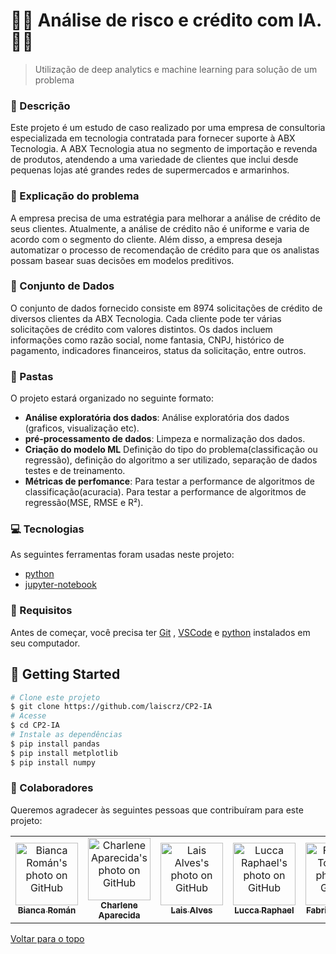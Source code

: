 # 👨‍💻 Análise de risco e crédito com IA.👩‍💻

> Utilização de deep analytics e machine learning para solução de um problema

### 📌 Descrição
Este projeto é um estudo de caso realizado por uma empresa de consultoria especializada em tecnologia contratada para fornecer suporte à ABX Tecnologia. A ABX Tecnologia atua no segmento de importação e revenda de produtos, atendendo a uma variedade de clientes que inclui desde pequenas lojas até grandes redes de supermercados e armarinhos.

### 📄 Explicação do problema

A empresa precisa de uma estratégia para melhorar a análise de crédito de seus clientes. Atualmente, a análise de crédito não é uniforme e varia de acordo com o segmento do cliente. Além disso, a empresa deseja automatizar o processo de recomendação de crédito para que os analistas possam basear suas decisões em modelos preditivos.

### 🎲 Conjunto de Dados
O conjunto de dados fornecido consiste em 8974 solicitações de crédito de diversos clientes da ABX Tecnologia. Cada cliente pode ter várias solicitações de crédito com valores distintos. Os dados incluem informações como razão social, nome fantasia, CNPJ, histórico de pagamento, indicadores financeiros, status da solicitação, entre outros.

### 📁 Pastas

O projeto estará organizado no seguinte formato:

- **Análise exploratória dos dados**: Análise exploratória dos dados (graficos, visualização etc).
- **pré-processamento de dados**: Limpeza e normalização dos dados.
- **Criação do modelo ML** Definição do tipo do problema(classificação ou regressão), definição do algoritmo a ser utilizado, separação de dados testes e de treinamento.
- **Métricas de perfomance**: Para testar a performance de algoritmos de classificação(acuracia). Para testar a performance de algoritmos de regressão(MSE, RMSE e R²).

### 💻 Tecnologias

As seguintes ferramentas foram usadas neste projeto:

- [python](https://www.python.org/downloads/)
- [jupyter-notebook](https://jupyter.org/install)

### 🧾 Requisitos

Antes de começar, você precisa ter [Git](https://git-scm.com) , [VSCode](https://code.visualstudio.com/) e [python](https://www.python.org/downloads/) instalados em seu computador.

## :checkered_flag: Getting Started

```bash
# Clone este projeto
$ git clone https://github.com/laiscrz/CP2-IA
# Acesse
$ cd CP2-IA
# Instale as dependências
$ pip install pandas
$ pip install metplotlib
$ pip install numpy
```

### 🤝 Colaboradores

Queremos agradecer às seguintes pessoas que contribuíram para este projeto:

<table>
  <tr>
        <td align="center">
      <a href="https://github.com/biancaroman">
        <img src="https://avatars.githubusercontent.com/u/128830935?v=4" width="100px;" border-radius='50%' alt="Bianca Román's photo on GitHub"/><br>
        <sub>
          <b>Bianca Román</b>
        </sub>
      </a>
    </td>
    <td align="center">
      <a href="https://github.com/charlenefialho">
        <img src="https://avatars.githubusercontent.com/u/94643076?v=4" width="100px;" border-radius='50%' alt="Charlene Aparecida's photo on GitHub"/><br>
        <sub>
          <b>Charlene Aparecida</b>
        </sub>
      </a>
    </td>
    <td align="center">
      <a href="https://github.com/laiscrz">
        <img src="https://avatars.githubusercontent.com/u/133046134?v=4" width="100px;" alt="Lais Alves's photo on GitHub"/><br>
        <sub>
          <b>Lais Alves</b>
        </sub>
      </a>
    </td>
    <td align="center">
      <a href="https://github.com/LuccaRaphael">
        <img src="https://avatars.githubusercontent.com/u/127765063?v=4" width="100px;" border-radius='50%' alt="Lucca Raphael's photo on GitHub"/><br>
        <sub>
          <b>Lucca Raphael</b>
        </sub>
      </a>
    </td>
     <td align="center">
      <a href="https://github.com/Fabs0602">
        <img src="https://avatars.githubusercontent.com/u/111320639?v=4" width="100px;" border-radius='50%' alt="Fabricio Torres's photo on GitHub"/><br>
        <sub>
          <b>Fabricio Torres</b>
        </sub>
      </a>
    </td>
  </tr>
</table>

<a href="#top">Voltar para o topo</a>
